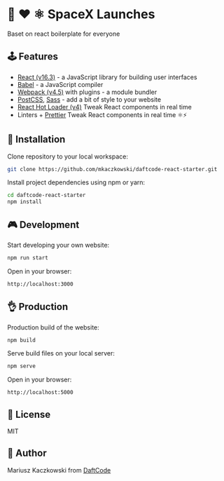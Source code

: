 # 🚀 ❤️ ⚛ SpaceX Launches

Baset on react boilerplate for everyone 

## 🕹 Features
* [React (v16.3)](https://reactjs.org) - a JavaScript library for building user interfaces
* [Babel](https://babeljs.io) - a JavaScript compiler
* [Webpack (v4.5)](https://webpack.js.org) with plugins - a module bundler
* [PostCSS](https://github.com/postcss/postcss), [Sass](https://sass-lang.com) - add a bit of style to your website
* [React Hot Loader (v4)](https://github.com/gaearon/react-hot-loader) Tweak React components in real time
* Linters + [Prettier](https://prettier.io)
Tweak React components in real time ⚛️⚡️

## 🔧 Installation

Clone repository to your local workspace:
```bash
git clone https://github.com/mkaczkowski/daftcode-react-starter.git
```

Install project dependencies using npm or yarn:

```bash
cd daftcode-react-starter
npm install
```

## 🎮 Development

Start developing your own website:

```bash
npm run start
```

Open in your browser:

```bash
http://localhost:3000
```

## 👌 Production

Production build of the website:

```bash
npm build
```

Serve build files on your local server:

```bash
npm serve
```

Open in your browser:

```bash
http://localhost:5000
```

## 📜 License

MIT

## 👨 Author

Mariusz Kaczkowski from [DaftCode](http://daftcode.pl)
